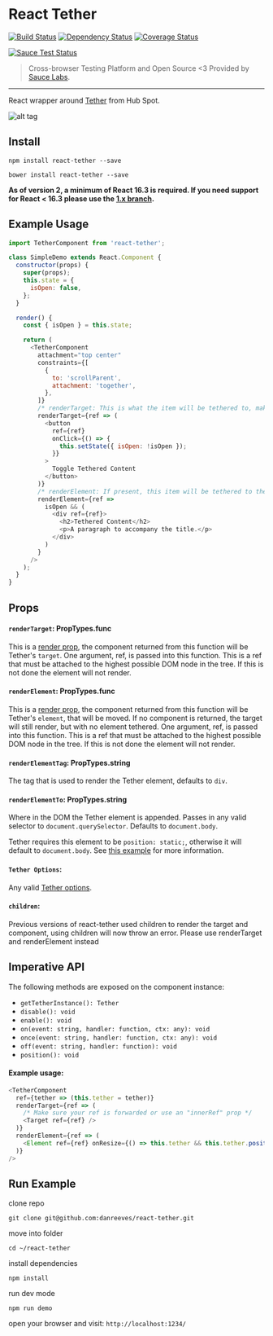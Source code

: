 # React Tether

[![Build Status](https://travis-ci.org/danreeves/react-tether.svg?branch=browser-tests)](https://travis-ci.org/danreeves/react-tether) [![Dependency Status](https://david-dm.org/danreeves/react-tether.svg)](https://david-dm.org/danreeves/react-tether) [![Coverage Status](https://coveralls.io/repos/github/danreeves/react-tether/badge.svg?branch=master)](https://coveralls.io/github/danreeves/react-tether?branch=master)

[![Sauce Test Status](https://saucelabs.com/browser-matrix/react-tether.svg)](https://saucelabs.com/u/react-tether)

> Cross-browser Testing Platform and Open Source <3 Provided by [Sauce Labs](https://saucelabs.com/).

---

React wrapper around [Tether](https://github.com/hubspot/tether) from Hub Spot.

![alt tag](images/tether-demo.gif)

## Install

`npm install react-tether --save`

`bower install react-tether --save`

**As of version 2, a minimum of React 16.3 is required. If you need support for React < 16.3 please use the [1.x branch](https://github.com/danreeves/react-tether/tree/1.x).**

## Example Usage

```javascript
import TetherComponent from 'react-tether';

class SimpleDemo extends React.Component {
  constructor(props) {
    super(props);
    this.state = {
      isOpen: false,
    };
  }

  render() {
    const { isOpen } = this.state;

    return (
      <TetherComponent
        attachment="top center"
        constraints={[
          {
            to: 'scrollParent',
            attachment: 'together',
          },
        ]}
        /* renderTarget: This is what the item will be tethered to, make sure to attach the ref */
        renderTarget={ref => (
          <button
            ref={ref}
            onClick={() => {
              this.setState({ isOpen: !isOpen });
            }}
          >
            Toggle Tethered Content
          </button>
        )}
        /* renderElement: If present, this item will be tethered to the the component returned by renderTarget */
        renderElement={ref =>
          isOpen && (
            <div ref={ref}>
              <h2>Tethered Content</h2>
              <p>A paragraph to accompany the title.</p>
            </div>
          )
        }
      />
    );
  }
}
```

## Props

#### `renderTarget`: PropTypes.func

This is a [render prop](https://reactjs.org/docs/render-props.html), the component returned from this function will be Tether's `target`. One argument, ref, is passed into this function. This is a ref that must be attached to the highest possible DOM node in the tree. If this is not done the element will not render.

#### `renderElement`: PropTypes.func

This is a [render prop](https://reactjs.org/docs/render-props.html), the component returned from this function will be Tether's `element`, that will be moved. If no component is returned, the target will still render, but with no element tethered. One argument, ref, is passed into this function. This is a ref that must be attached to the highest possible DOM node in the tree. If this is not done the element will not render.

#### `renderElementTag`: PropTypes.string

The tag that is used to render the Tether element, defaults to `div`.

#### `renderElementTo`: PropTypes.string

Where in the DOM the Tether element is appended. Passes in any valid selector to `document.querySelector`. Defaults to `document.body`.

Tether requires this element to be `position: static;`, otherwise it will default to `document.body`. See [this example](https://danreeves.github.io/react-tether/tests/renderelementto/) for more information.

#### `Tether Options`:

Any valid [Tether options](http://tether.io/#options).

#### `children`:

Previous versions of react-tether used children to render the target and component, using children will now throw an error. Please use renderTarget and renderElement instead

## Imperative API

The following methods are exposed on the component instance:

- `getTetherInstance(): Tether`
- `disable(): void`
- `enable(): void`
- `on(event: string, handler: function, ctx: any): void`
- `once(event: string, handler: function, ctx: any): void`
- `off(event: string, handler: function): void`
- `position(): void`

#### Example usage:

```javascript
<TetherComponent
  ref={tether => (this.tether = tether)}
  renderTarget={ref => (
    /* Make sure your ref is forwarded or use an "innerRef" prop */
    <Target ref={ref} />
  )}
  renderElement={ref => (
    <Element ref={ref} onResize={() => this.tether && this.tether.position()} />
  )}
/>
```

## Run Example

clone repo

`git clone git@github.com:danreeves/react-tether.git`

move into folder

`cd ~/react-tether`

install dependencies

`npm install`

run dev mode

`npm run demo`

open your browser and visit: `http://localhost:1234/`
